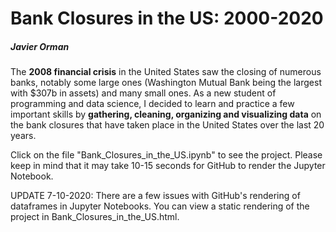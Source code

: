 # Bank Closures in the US: 2000-2020

##### Javier Orman

The **2008 financial crisis** in the United States saw the closing of numerous banks, notably some large ones (Washington Mutual Bank being the largest with $307b in assets) and many small ones. 
As a new student of programming and data science, I decided to learn and practice a few important skills by **gathering, cleaning, organizing and visualizing data** on the bank closures that have taken place in the United States over the last 20 years.

Click on the file "Bank_Closures_in_the_US.ipynb" to see the project. Please keep in mind that it may take 10-15 seconds for GitHub to render the Jupyter Notebook.

UPDATE 7-10-2020: There are a few issues with GitHub's rendering of dataframes in Jupyter Notebooks. You can view a static rendering of the project in Bank_Closures_in_the_US.html.